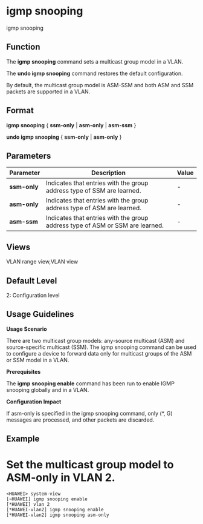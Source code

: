 igmp snooping
=============

igmp snooping

Function
--------



The **igmp snooping** command sets a multicast group model in a VLAN.

The **undo igmp snooping** command restores the default configuration.



By default, the multicast group model is ASM-SSM and both ASM and SSM packets are supported in a VLAN.


Format
------

**igmp snooping** { **ssm-only** | **asm-only** | **asm-ssm** }

**undo igmp snooping** { **ssm-only** | **asm-only** }


Parameters
----------

| Parameter | Description | Value |
| --- | --- | --- |
| **ssm-only** | Indicates that entries with the group address type of SSM are learned. | - |
| **asm-only** | Indicates that entries with the group address type of ASM are learned. | - |
| **asm-ssm** | Indicates that entries with the group address type of ASM or SSM are learned. | - |



Views
-----

VLAN range view,VLAN view


Default Level
-------------

2: Configuration level


Usage Guidelines
----------------

**Usage Scenario**

There are two multicast group models: any-source multicast (ASM) and source-specific multicast (SSM). The igmp snooping command can be used to configure a device to forward data only for multicast groups of the ASM or SSM model in a VLAN.

**Prerequisites**

The **igmp snooping enable** command has been run to enable IGMP snooping globally and in a VLAN.

**Configuration Impact**

If asm-only is specified in the igmp snooping command, only (\*, G) messages are processed, and other packets are discarded.


Example
-------

# Set the multicast group model to ASM-only in VLAN 2.
```
<HUAWEI> system-view
[~HUAWEI] igmp snooping enable
[*HUAWEI] vlan 2
[*HUAWEI-vlan2] igmp snooping enable
[*HUAWEI-vlan2] igmp snooping asm-only

```